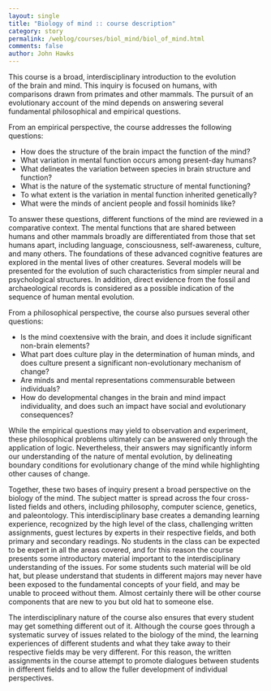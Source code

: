 ```yaml
---
layout: single 
title: "Biology of mind :: course description" 
category: story
permalink: /weblog/courses/biol_mind/biol_of_mind.html
comments: false 
author: John Hawks 
---
```



<p>This course is a broad, interdisciplinary introduction to the evolution    <br />
of the brain and mind. This inquiry is focused on humans, with <br />
comparisons drawn from primates and other mammals. The pursuit of an evolutionary account of the mind depends on answering several fundamental philosophical and empirical questions. </p>

<p>From an empirical perspective, the course addresses the following questions:
<ul>
<li>How does the structure of the brain impact the function of the mind?</li>
<li>What variation in mental function occurs among present-day humans?</li>
<li>What delineates the variation between species in brain structure and function?</li>
<li>What is the nature of the systematic structure of mental functioning?</li>
<li>To what extent is the variation in mental function inherited genetically?</li>
<li>What were the minds of ancient people and fossil hominids like?</li>
</ul>
</p>

<p>To answer these questions, different functions of the mind are reviewed in a comparative context. The mental functions that are shared between humans and other mammals broadly are differentiated from those that set humans apart, including language, consciousness, self-awareness, culture, and many others. The foundations of these advanced cognitive features are explored in the mental lives of other creatures. Several models will be presented for the evolution of such characteristics from simpler neural and psychological structures. In addition, direct evidence from the fossil and archaeological records is considered as a possible indication of the sequence of human mental evolution. </p>

<p>From a philosophical perspective, the course also pursues several other questions:</p>
<ul>
<li>Is the mind coextensive with the brain, and does it include significant non-brain elements? </li>
<li>What part does culture play in the determination of human minds, and does culture present a significant non-evolutionary mechanism of change?</li>
<li>Are minds and mental representations commensurable between individuals?</li>
<li>How do developmental changes in the brain and mind impact individuality, and does such an impact have social and evolutionary consequences?</li>
</ul>
<p>While the empirical questions may yield to observation and experiment, these philosophical problems ultimately can be answered only through the application of logic. Nevertheless, their answers may significantly inform our understanding of the nature of mental evolution, by delineating boundary conditions for evolutionary change of the mind while highlighting other causes of change. </p>

<p>Together, these two bases of inquiry present a broad perspective on the biology of the mind. The subject matter is spread across the four cross-listed fields and others, including philosophy, computer science, genetics, and paleontology. This interdisciplinary base creates a demanding learning experience, recognized by the high level of the class, challenging written assignments, guest lectures by experts in their respective fields, and both primary and secondary readings. No students in the class can be expected to be expert in all the areas covered, and for this reason the course presents some introductory material important to the interdisciplinary understanding of the issues. For some students such material will be old hat, but please understand that students in different majors may never have been exposed to the fundamental concepts of your field, and may be unable to proceed without them. Almost certainly there will be other course components that are new to you but old hat to someone else. </p>

<p>The interdisciplinary nature of the course also ensures that every student may get something different out of it. Although the course goes through a systematic survey of issues related to the biology of the mind, the learning experiences of different students and what they take away to their respective fields may be very different. For this reason, the written assignments in the course attempt to promote dialogues between students in different fields and to allow the fuller development of individual perspectives. </p>


